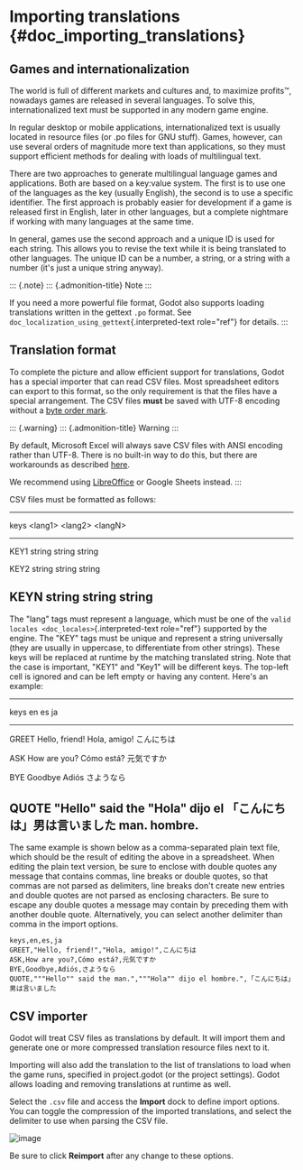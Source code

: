 Importing translations {#doc_importing_translations}
======================

Games and internationalization
------------------------------

The world is full of different markets and cultures and, to maximize
profits™, nowadays games are released in several languages. To solve
this, internationalized text must be supported in any modern game
engine.

In regular desktop or mobile applications, internationalized text is
usually located in resource files (or .po files for GNU stuff). Games,
however, can use several orders of magnitude more text than
applications, so they must support efficient methods for dealing with
loads of multilingual text.

There are two approaches to generate multilingual language games and
applications. Both are based on a key:value system. The first is to use
one of the languages as the key (usually English), the second is to use
a specific identifier. The first approach is probably easier for
development if a game is released first in English, later in other
languages, but a complete nightmare if working with many languages at
the same time.

In general, games use the second approach and a unique ID is used for
each string. This allows you to revise the text while it is being
translated to other languages. The unique ID can be a number, a string,
or a string with a number (it\'s just a unique string anyway).

::: {.note}
::: {.admonition-title}
Note
:::

If you need a more powerful file format, Godot also supports loading
translations written in the gettext `.po` format. See
`doc_localization_using_gettext`{.interpreted-text role="ref"} for
details.
:::

Translation format
------------------

To complete the picture and allow efficient support for translations,
Godot has a special importer that can read CSV files. Most spreadsheet
editors can export to this format, so the only requirement is that the
files have a special arrangement. The CSV files **must** be saved with
UTF-8 encoding without a [byte order
mark](https://en.wikipedia.org/wiki/Byte_order_mark).

::: {.warning}
::: {.admonition-title}
Warning
:::

By default, Microsoft Excel will always save CSV files with ANSI
encoding rather than UTF-8. There is no built-in way to do this, but
there are workarounds as described
[here](https://stackoverflow.com/questions/4221176/excel-to-csv-with-utf8-encoding).

We recommend using [LibreOffice](https://www.libreoffice.org/) or Google
Sheets instead.
:::

CSV files must be formatted as follows:

  --------------------------------------------
  keys     \<lang1\>   \<lang2\>   \<langN\>
  -------- ----------- ----------- -----------
  KEY1     string      string      string

  KEY2     string      string      string

  KEYN     string      string      string
  --------------------------------------------

The \"lang\" tags must represent a language, which must be one of the
`valid
locales <doc_locales>`{.interpreted-text role="ref"} supported by the
engine. The \"KEY\" tags must be unique and represent a string
universally (they are usually in uppercase, to differentiate from other
strings). These keys will be replaced at runtime by the matching
translated string. Note that the case is important, \"KEY1\" and
\"Key1\" will be different keys. The top-left cell is ignored and can be
left empty or having any content. Here\'s an example:

  -------------------------------------------------------------------------------
  keys    en                  es                   ja
  ------- ------------------- -------------------- ------------------------------
  GREET   Hello, friend!      Hola, amigo!         こんにちは

  ASK     How are you?        Cómo está?           元気ですか

  BYE     Goodbye             Adiós                さようなら

  QUOTE   \"Hello\" said the  \"Hola\" dijo el     「こんにちは」男は言いました
          man.                hombre.              
  -------------------------------------------------------------------------------

The same example is shown below as a comma-separated plain text file,
which should be the result of editing the above in a spreadsheet. When
editing the plain text version, be sure to enclose with double quotes
any message that contains commas, line breaks or double quotes, so that
commas are not parsed as delimiters, line breaks don\'t create new
entries and double quotes are not parsed as enclosing characters. Be
sure to escape any double quotes a message may contain by preceding them
with another double quote. Alternatively, you can select another
delimiter than comma in the import options.

``` {.sourceCode .none}
keys,en,es,ja
GREET,"Hello, friend!","Hola, amigo!",こんにちは
ASK,How are you?,Cómo está?,元気ですか
BYE,Goodbye,Adiós,さようなら
QUOTE,"""Hello"" said the man.","""Hola"" dijo el hombre.",「こんにちは」男は言いました
```

CSV importer
------------

Godot will treat CSV files as translations by default. It will import
them and generate one or more compressed translation resource files next
to it.

Importing will also add the translation to the list of translations to
load when the game runs, specified in project.godot (or the project
settings). Godot allows loading and removing translations at runtime as
well.

Select the `.csv` file and access the **Import** dock to define import
options. You can toggle the compression of the imported translations,
and select the delimiter to use when parsing the CSV file.

![image](img/import_csv.png)

Be sure to click **Reimport** after any change to these options.
